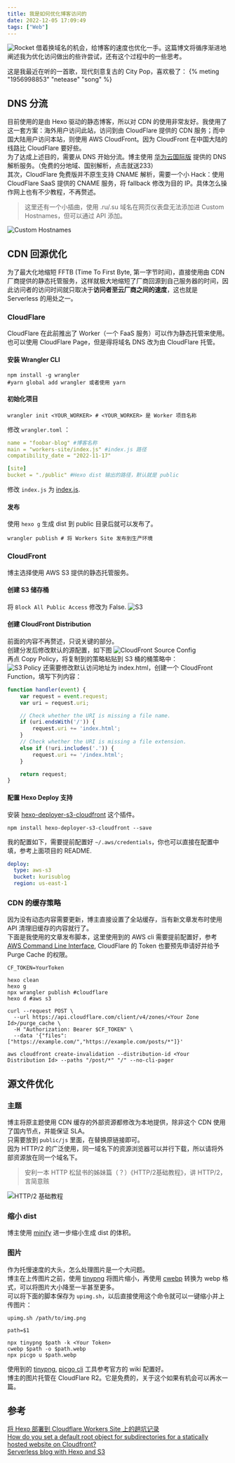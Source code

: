 ```yaml
---
title: 我是如何优化博客访问的
date: 2022-12-05 17:09:49
tags: ["Web"]
---
```

![Rocket](https://static.kuri.su/2022/12/edc0f7b21060d5445e20aab05d6c7eb2.webp)
借着换域名的机会，给博客的速度也优化一手。这篇博文将循序渐进地阐述我为优化访问做出的些许尝试，还有这个过程中的一些思考。
<!-- more -->
这是我最近在听的一首歌，现代刻意复古的 City Pop，喜欢极了：
{% meting "1956998853" "netease" "song" %}
## DNS 分流
目前使用的是由 Hexo 驱动的静态博客，所以对 CDN 的使用非常友好。我使用了这一套方案：海外用户访问此站，访问到由 CloudFlare 提供的 CDN 服务；而中国大陆用户访问本站，则使用 AWS CloudFront。因为 CloudFront 在中国大陆的线路比 CloudFlare 要好些。  
为了达成上述目的，需要从 DNS 开始分流。博主使用 [华为云国际版](https://huaweicloud.com/intl/) 提供的 DNS 解析服务。（免费的分地域、国别解析，点击就送233）  
其次，CloudFlare 免费版并不原生支持 CNAME 解析，需要一个小 Hack：使用 CloudFlare SaaS 提供的 CNAME 服务，将 fallback 修改为目的 IP。具体怎么操作网上也有不少教程，不再赘述。  
> 这里还有一个小插曲，使用 .ru/.su 域名在网页仪表盘无法添加进 Custom Hostnames，但可以通过 API 添加。  

![Custom Hostnames](https://static.kuri.su/2022/12/4e775551f8eac6b106527264a216445c.webp)
## CDN 回源优化
为了最大化地缩短 FFTB (Time To First Byte, 第一字节时间)，直接使用由 CDN 厂商提供的静态托管服务，这样就极大地缩短了厂商回源到自己服务器的时间，因此访问者的访问时间就只取决于**访问者至云厂商之间的速度**，这也就是 Serverless 的用处之一。  
### CloudFlare
CloudFlare 在此前推出了 Worker（一个 FaaS 服务）可以作为静态托管来使用。也可以使用 CloudFlare Page，但是得将域名 DNS 改为由 CloudFlare 托管。  
#### 安装 Wrangler CLI
````shell
npm install -g wrangler
#yarn global add wrangler 或者使用 yarn
````
#### 初始化项目
````shell
wrangler init <YOUR_WORKER> # <YOUR_WORKER> 是 Worker 项目名称
````
修改 `wrangler.toml` ：
````yaml
name = "foobar-blog" #博客名称
main = "workers-site/index.js" #index.js 路径
compatibility_date = "2022-11-17"

[site]
bucket = "./public" #Hexo dist 输出的路径，默认就是 public
````
修改 `index.js` 为 [index.js](https://gist.github.com/YukiCoco/503fcc50ac2dcc4853a5260d3884866d).
#### 发布
使用 `hexo g` 生成 dist 到 public 目录后就可以发布了。
````shell
wrangler publish # 将 Workers Site 发布到生产环境
````
### CloudFront
博主选择使用 AWS S3 提供的静态托管服务。  
#### 创建 S3 储存桶
将 `Block All Public Access` 修改为 False.
![S3](https://static.kuri.su/2022/12/6541d8acba5d6c1ce1fa8abf5dce407c.webp)  
#### 创建 CloudFront Distribution
前面的内容不再赘述，只说关键的部分。  
创建分发后修改默认的源配置，如下图
![CloudFront Source Config](https://static.kuri.su/2022/12/b47d89ece12a96aded07dc5948b1e7ba.webp)  
再点 Copy Policy，将复制到的策略粘贴到 S3 桶的桶策略中：  
![S3 Policy](https://static.kuri.su/2022/12/d42867dc20a29b09015647d8649cdbbe.webp)
还需要修改默认访问地址为 index.html，创建一个 CloudFront Function，填写下列内容：
````javascript
function handler(event) {
    var request = event.request;
    var uri = request.uri;

    // Check whether the URI is missing a file name.
    if (uri.endsWith('/')) {
        request.uri += 'index.html';
    }
    // Check whether the URI is missing a file extension.
    else if (!uri.includes('.')) {
        request.uri += '/index.html';
    }

    return request;
}
````
#### 配置 Hexo Deploy 支持
安装 [hexo-deployer-s3-cloudfront](https://github.com/Wouter33/hexo-deployer-s3-cloudfront) 这个插件。  
````shell
npm install hexo-deployer-s3-cloudfront --save
````
我的配置如下，需要提前配置好 `~/.aws/credentials`，你也可以直接在配置中填，参考上面项目的 README.
````yaml
deploy:
  type: aws-s3
  bucket: kurisublog
  region: us-east-1
````
### CDN 的缓存策略
因为没有动态内容需要更新，博主直接设置了全站缓存，当有新文章发布时使用 API 清理旧缓存的内容就行了。  
下面是我使用的文章发布脚本，这里使用到的 AWS cli 需要提前配置好，参考 [AWS Command Line Interface](https://aws.amazon.com/cli/), CloudFlare 的 Token 也要预先申请好并给予 Purge Cache 的权限。  
````shell
CF_TOKEN=YourToken

hexo clean
hexo g
npx wrangler publish #cloudflare
hexo d #aws s3

curl --request POST \
  --url https://api.cloudflare.com/client/v4/zones/<Your Zone Id>/purge_cache \
  -H "Authorization: Bearer $CF_TOKEN" \
  --data '{"files":["https://example.com/","https://example.com/posts/*"]}'

aws cloudfront create-invalidation --distribution-id <Your Distribution Id> --paths "/post/*" "/" --no-cli-pager
````
## 源文件优化
### 主题
博主将原主题使用 CDN 缓存的外部资源都修改为本地提供，除非这个 CDN 使用了国内节点，并能保证 SLA。  
只需要放到 `public/js` 里面，在替换原链接即可。  
因为 HTTP/2 的广泛使用，同一域名下的资源浏览器可以并行下载，所以请将外部资源放在同一个域名下。  
> 安利一本 HTTP 松鼠书的姊妹篇（？）《HTTP/2基础教程》，讲 HTTP/2，言简意赅  

![HTTP/2 基础教程](https://static.kuri.su/2022/12/61df187b6eb2302a431c9a343b2f7524.webp)
### 缩小 dist
博主使用 [minify](https://github.com/tdewolff/minify) 进一步缩小生成 dist 的体积。 
### 图片
作为托慢速度的大头，怎么处理图片是一个大问题。  
博主在上传图片之前，使用 [tinypng](https://tinypng.com/) 将图片缩小，再使用 [cwebp](https://developers.google.com/speed/webp/docs/cwebp) 转换为 webp 格式，可以将图片大小降至一半甚至更多。  
可以将下面的脚本保存为 `upimg.sh`，以后直接使用这个命令就可以一键缩小并上传图片：
````shell
upimg.sh /path/to/img.png
````
````shell
path=$1

npx tinypng $path -k <Your Token>
cwebp $path -o $path.webp
npx picgo u $path.webp
````
使用到的 [tinypng](https://www.npmjs.com/package/tinypng-cli), [picgo cli](https://picgo.github.io/PicGo-Core-Doc/) 工具参考官方的 wiki 配置好。  
博主的图片托管在 CloudFlare R2。它是免费的，关于这个如果有机会可以再水一篇。  
## 参考
[将 Hexo 部署到 Cloudflare Workers Site 上的趟坑记录](https://blog.skk.moe/post/deploy-blog-to-cf-workers-site/)  
[How do you set a default root object for subdirectories for a statically hosted website on Cloudfront?](https://stackoverflow.com/questions/31017105/how-do-you-set-a-default-root-object-for-subdirectories-for-a-statically-hosted)  
[Serverless blog with Hexo and S3](https://mkhan.me/serverless-blog-with-hexo-and-s3/)  